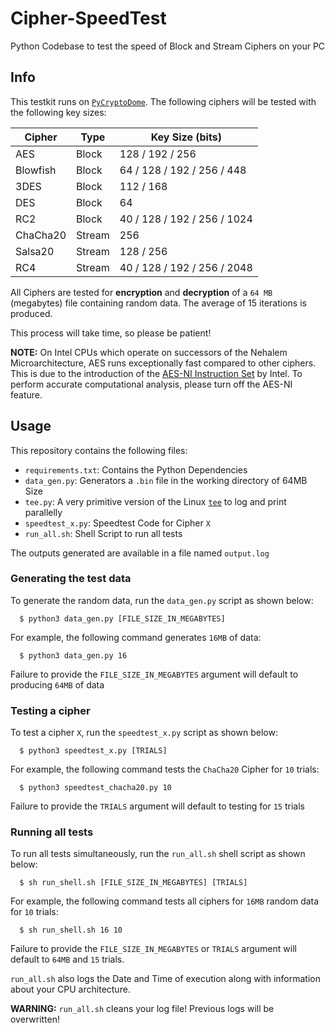 # Cipher-SpeedTest
Python Codebase to test the speed of Block and Stream Ciphers on your PC

## Info

This testkit runs on [`PyCryptoDome`](https://www.pycryptodome.org/). The following ciphers will be tested with the following key sizes:

| Cipher   | Type   | Key Size (bits)             |
| -------- | ------ | --------------------------- |
| AES      | Block  | 128 / 192 / 256             |
| Blowfish | Block  | 64 / 128 / 192 / 256 / 448  |
| 3DES     | Block  | 112 / 168                   |
| DES      | Block  | 64                          |
| RC2      | Block  | 40 / 128 / 192 / 256 / 1024 |
| ChaCha20 | Stream | 256                         |
| Salsa20  | Stream | 128 / 256                   |
| RC4      | Stream | 40 / 128 / 192 / 256 / 2048 | 

All Ciphers are tested for **encryption** and **decryption** of a `64 MB` (megabytes) file containing random data. The average of 15 iterations is produced.

This process will take time, so please be patient!

**NOTE:** On Intel CPUs which operate on successors of the Nehalem Microarchitecture, AES runs exceptionally fast compared to other ciphers. This is due to the introduction of the [AES-NI Instruction Set](https://en.wikipedia.org/wiki/AES_instruction_set) by Intel. To perform accurate computational analysis, please turn off the AES-NI feature.

## Usage

This repository contains the following files:
- `requirements.txt`: Contains the Python Dependencies
- `data_gen.py`: Generators a `.bin` file in the working directory of 64MB Size
- `tee.py`: A very primitive version of the Linux [`tee`](https://en.wikipedia.org/wiki/Tee_(command)) to log and print parallelly
- `speedtest_x.py`: Speedtest Code for Cipher `X`
- `run_all.sh`: Shell Script to run all tests

The outputs generated are available in a file named `output.log`

### Generating the test data

To generate the random data, run the `data_gen.py` script as shown below:
```
  $ python3 data_gen.py [FILE_SIZE_IN_MEGABYTES]
```
For example, the following command generates `16MB` of data:
```
  $ python3 data_gen.py 16
```
Failure to provide the `FILE_SIZE_IN_MEGABYTES` argument will default to producing `64MB` of data

### Testing a cipher

To test a cipher `X`, run the `speedtest_x.py` script as shown below:
```
  $ python3 speedtest_x.py [TRIALS]
```
For example, the following command tests the `ChaCha20` Cipher for `10` trials:
```
  $ python3 speedtest_chacha20.py 10
```
Failure to provide the `TRIALS` argument will default to testing for `15` trials

### Running all tests

To run all tests simultaneously, run the `run_all.sh` shell script as shown below:
```
  $ sh run_shell.sh [FILE_SIZE_IN_MEGABYTES] [TRIALS]
```
For example, the following command tests all ciphers for `16MB` random data for `10` trials:
```
  $ sh run_shell.sh 16 10
```
Failure to provide the `FILE_SIZE_IN_MEGABYTES` or `TRIALS` argument will default to `64MB` and `15` trials.

`run_all.sh` also logs the Date and Time of execution along with information about your CPU architecture.

**WARNING:** `run_all.sh` cleans your log file! Previous logs will be overwritten!
